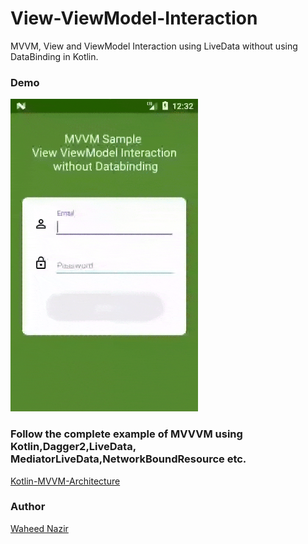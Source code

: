 # View-ViewModel-Interaction
MVVM, View and ViewModel Interaction using LiveData without using DataBinding in Kotlin.


### Demo
<img height="500px" src="https://github.com/WaheedNazir/View-ViewModel-Interaction/blob/master/images/sample_demo.gif" />


### Follow the complete example of MVVVM using Kotlin,Dagger2,LiveData, MediatorLiveData,NetworkBoundResource etc.
[Kotlin-MVVM-Architecture](https://github.com/WaheedNazir/Kotlin-MVVM-Architecture "MVVM, Kotlin, Dagger2, LiveData, MediatorLiveData, NetworkBoundResources, Room, Retrofit, Developed By Waheed Nazir")


### Author
[Waheed Nazir](https://github.com/WaheedNazir "Waheed Nazir (WaveTechStudio)")
